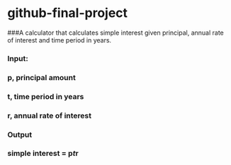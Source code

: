 # github-final-project
###A calculator that calculates simple interest given principal, annual rate of interest and time period in years.

### Input:
   ### p, principal amount
   ### t, time period in years
   ### r, annual rate of interest
### Output
   ### simple interest = p*t*r
